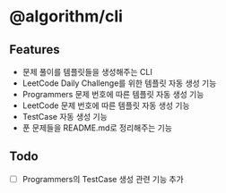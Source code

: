 # @algorithm/cli

## Features

- 문제 풀이를 템플릿들을 생성해주는 CLI
- LeetCode Daily Challenge를 위한 템플릿 자동 생성 기능
- Programmers 문제 번호에 따른 템플릿 자동 생성 기능
- LeetCode 문제 번호에 따른 템플릿 자동 생성 기능
- TestCase 자동 생성 기능
- 푼 문제들을 README.md로 정리해주는 기능

## Todo

- [ ] Programmers의 TestCase 생성 관련 기능 추가
